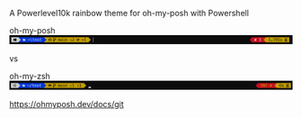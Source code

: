 A Powerlevel10k rainbow theme for oh-my-posh with Powershell

oh-my-posh
<img src="https://raw.githubusercontent.com/u0hz/powerlevel10k-oh-my-posh/main/oh-my-posh.png">


vs


oh-my-zsh
<img src="https://raw.githubusercontent.com/u0hz/powerlevel10k-oh-my-posh/main/oh-my-zsh.png">

https://ohmyposh.dev/docs/git

